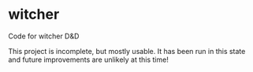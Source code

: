 # witcher
Code for witcher D&amp;D

This project is incomplete, but mostly usable. It has been run in this state and future improvements are unlikely at this time!
